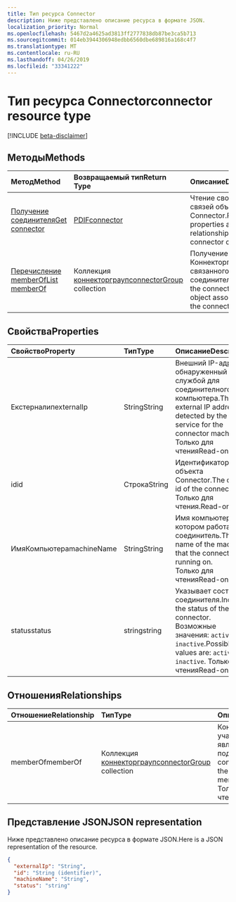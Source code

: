 ```yaml
---
title: Тип ресурса Connector
description: Ниже представлено описание ресурса в формате JSON.
localization_priority: Normal
ms.openlocfilehash: 5467d2a4625ad3813ff2777838db87be3ca5b713
ms.sourcegitcommit: 014eb3944306948edbb6560dbe689816a168c4f7
ms.translationtype: MT
ms.contentlocale: ru-RU
ms.lasthandoff: 04/26/2019
ms.locfileid: "33341222"
---
```

# <a name="connector-resource-type"></a><span data-ttu-id="280a6-103">Тип ресурса Connector</span><span class="sxs-lookup"><span data-stu-id="280a6-103">connector resource type</span></span>

[!INCLUDE [beta-disclaimer](../../includes/beta-disclaimer.md)]

<!-- Not supported items
|[Create connectorGroup](../api/connector-post-memberof.md) |[connectorGroup](connectorgroup.md)| Associate a connector with a new connectorGroup by posting to the memberOf collection.|
|[Update](../api/connector-update.md) | [connector](connector.md)   | Connectors are created when they are registed with the tenant. |
|[Delete](../api/connector-delete.md) | None |Delete connector object. |

-->

## <a name="methods"></a><span data-ttu-id="280a6-104">Методы</span><span class="sxs-lookup"><span data-stu-id="280a6-104">Methods</span></span>

| <span data-ttu-id="280a6-105">Метод</span><span class="sxs-lookup"><span data-stu-id="280a6-105">Method</span></span>           | <span data-ttu-id="280a6-106">Возвращаемый тип</span><span class="sxs-lookup"><span data-stu-id="280a6-106">Return Type</span></span>    |<span data-ttu-id="280a6-107">Описание</span><span class="sxs-lookup"><span data-stu-id="280a6-107">Description</span></span>|
|:---------------|:--------|:----------|
|[<span data-ttu-id="280a6-108">Получение соединителя</span><span class="sxs-lookup"><span data-stu-id="280a6-108">Get connector</span></span>](../api/connector-get.md) | [<span data-ttu-id="280a6-109">PDIF</span><span class="sxs-lookup"><span data-stu-id="280a6-109">connector</span></span>](connector.md) |<span data-ttu-id="280a6-110">Чтение свойств и связей объекта Connector.</span><span class="sxs-lookup"><span data-stu-id="280a6-110">Read properties and relationships of connector object.</span></span>|
|[<span data-ttu-id="280a6-111">Перечисление memberOf</span><span class="sxs-lookup"><span data-stu-id="280a6-111">List memberOf</span></span>](../api/connector-list-memberof.md) |<span data-ttu-id="280a6-112">Коллекция [коннекторграуп](connectorgroup.md)</span><span class="sxs-lookup"><span data-stu-id="280a6-112">[connectorGroup](connectorgroup.md) collection</span></span>| <span data-ttu-id="280a6-113">Получение объекта Коннекторграуп, связанного с соединителем.</span><span class="sxs-lookup"><span data-stu-id="280a6-113">Get the connectorGroup object associated with the connector.</span></span>|

## <a name="properties"></a><span data-ttu-id="280a6-114">Свойства</span><span class="sxs-lookup"><span data-stu-id="280a6-114">Properties</span></span>
| <span data-ttu-id="280a6-115">Свойство</span><span class="sxs-lookup"><span data-stu-id="280a6-115">Property</span></span>     | <span data-ttu-id="280a6-116">Тип</span><span class="sxs-lookup"><span data-stu-id="280a6-116">Type</span></span>   |<span data-ttu-id="280a6-117">Описание</span><span class="sxs-lookup"><span data-stu-id="280a6-117">Description</span></span>|
|:---------------|:--------|:----------|
|<span data-ttu-id="280a6-118">Екстерналип</span><span class="sxs-lookup"><span data-stu-id="280a6-118">externalIp</span></span>|<span data-ttu-id="280a6-119">String</span><span class="sxs-lookup"><span data-stu-id="280a6-119">String</span></span>|<span data-ttu-id="280a6-120">Внешний IP-адрес, обнаруженный службой для соединителного компьютера.</span><span class="sxs-lookup"><span data-stu-id="280a6-120">The external IP address as detected by the service for the connector machine.</span></span> <span data-ttu-id="280a6-121">Только для чтения</span><span class="sxs-lookup"><span data-stu-id="280a6-121">Read-only</span></span>|
|<span data-ttu-id="280a6-122">id</span><span class="sxs-lookup"><span data-stu-id="280a6-122">id</span></span>|<span data-ttu-id="280a6-123">Строка</span><span class="sxs-lookup"><span data-stu-id="280a6-123">String</span></span>| <span data-ttu-id="280a6-124">Идентификатор объекта Connector.</span><span class="sxs-lookup"><span data-stu-id="280a6-124">The object id of the connector.</span></span> <BR><span data-ttu-id="280a6-125">Только для чтения.</span><span class="sxs-lookup"><span data-stu-id="280a6-125">Read-only.</span></span>|
|<span data-ttu-id="280a6-126">ИмяКомпьютера</span><span class="sxs-lookup"><span data-stu-id="280a6-126">machineName</span></span>|<span data-ttu-id="280a6-127">String</span><span class="sxs-lookup"><span data-stu-id="280a6-127">String</span></span>| <span data-ttu-id="280a6-128">Имя компьютера, на котором работает соединитель.</span><span class="sxs-lookup"><span data-stu-id="280a6-128">The name of the machine that the connector is running on.</span></span> <BR><span data-ttu-id="280a6-129">Только для чтения</span><span class="sxs-lookup"><span data-stu-id="280a6-129">Read-only</span></span>|
|<span data-ttu-id="280a6-130">status</span><span class="sxs-lookup"><span data-stu-id="280a6-130">status</span></span>|<span data-ttu-id="280a6-131">string</span><span class="sxs-lookup"><span data-stu-id="280a6-131">string</span></span>| <span data-ttu-id="280a6-132">Указывает состояние соединителя.</span><span class="sxs-lookup"><span data-stu-id="280a6-132">Indicates the status of the connector.</span></span> <span data-ttu-id="280a6-133">Возможные значения: `active`, `inactive`.</span><span class="sxs-lookup"><span data-stu-id="280a6-133">Possible values are: `active`, `inactive`.</span></span> <span data-ttu-id="280a6-134">Только для чтения</span><span class="sxs-lookup"><span data-stu-id="280a6-134">Read-only</span></span> |

## <a name="relationships"></a><span data-ttu-id="280a6-135">Отношения</span><span class="sxs-lookup"><span data-stu-id="280a6-135">Relationships</span></span>
| <span data-ttu-id="280a6-136">Отношение</span><span class="sxs-lookup"><span data-stu-id="280a6-136">Relationship</span></span> | <span data-ttu-id="280a6-137">Тип</span><span class="sxs-lookup"><span data-stu-id="280a6-137">Type</span></span>   |<span data-ttu-id="280a6-138">Описание</span><span class="sxs-lookup"><span data-stu-id="280a6-138">Description</span></span>|
|:---------------|:--------|:----------|
|<span data-ttu-id="280a6-139">memberOf</span><span class="sxs-lookup"><span data-stu-id="280a6-139">memberOf</span></span>|<span data-ttu-id="280a6-140">Коллекция [коннекторграуп](connectorgroup.md)</span><span class="sxs-lookup"><span data-stu-id="280a6-140">[connectorGroup](connectorgroup.md) collection</span></span>| <span data-ttu-id="280a6-141">Коннекторграуп, участником которого является подключение.</span><span class="sxs-lookup"><span data-stu-id="280a6-141">The connectorGroup that the connect is a member of.</span></span><br><span data-ttu-id="280a6-142">Только для чтения.</span><span class="sxs-lookup"><span data-stu-id="280a6-142">Read-only.</span></span> |

## <a name="json-representation"></a><span data-ttu-id="280a6-143">Представление JSON</span><span class="sxs-lookup"><span data-stu-id="280a6-143">JSON representation</span></span>

<span data-ttu-id="280a6-144">Ниже представлено описание ресурса в формате JSON.</span><span class="sxs-lookup"><span data-stu-id="280a6-144">Here is a JSON representation of the resource.</span></span>

<!-- {
  "blockType": "resource",
  "keyProperty":"id",
  "optionalProperties": [

  ],
  "@odata.type": "microsoft.graph.connector"
}-->

```json
{
  "externalIp": "String",
  "id": "String (identifier)",
  "machineName": "String",
  "status": "string"
}

```

<!-- uuid: 8fcb5dbc-d5aa-4681-8e31-b001d5168d79
2015-10-25 14:57:30 UTC -->
<!--
{
  "type": "#page.annotation",
  "description": "connector resource",
  "keywords": "",
  "section": "documentation",
  "tocPath": "",
  "suppressions": []
}
-->
